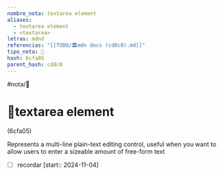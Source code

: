 ```yaml
---
nombre_nota: textarea element
aliases:
  - textarea element
  - <textarea>
letras: mdnd
referencias: "[[TODO/🏛️mdn docs (cd8c0).md]]"
tipo_nota: 📑
hash: 6cfa05
parent_hash: cd8c0
---
```


#nota/📑

# 📑textarea element
<div class="hash">(6cfa05)</div>
 
 Represents a multi-line plain-text editing control, useful when you want to allow users to enter a sizeable amount of free-form text


- [ ] recordar  [start:: 2024-11-04]
